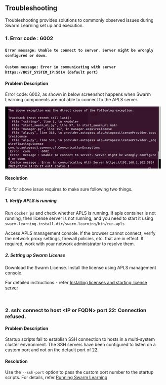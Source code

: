 ## Troubleshooting ##

Troubleshooting provides solutions to commonly observed issues during Swarm Learning set up and execution.


### 1. Error code : 6002
####    ``Error message: Unable to connect to server. Server might be wrongly configured or down.`` #### 
####    ``Custom message: Error in communicating with server https://HOST_SYSTEM_IP:5814 (default port)`` #### 

#### Problem Description 
Error code: 6002, as shown in below screenshot happens when Swarm Learning components are not able to connect to the APLS server. 

   ![Error_6002](./images/Error_6002_running_SL_node_without_Server_and_License.png)
   
   
#### Resolution
Fix for above issue requires to make sure following two things.

##### 1. Verify APLS is running 
Run ``docker ps`` and check whether APLS is running. If apls container is not running, then license server is not running, and you need to start it using  
``swarm-learning-install-dir/swarm-learning/bin/run-apls`` 

Access APLS management console.
If the browser cannot connect, verify the network proxy settings, firewall policies, etc. that are in effect. If required, work with your network administrator to resolve them.

##### 2. Setting up Swarm License
Download the Swarm License.
Install the license using APLS management console. 


For detailed instructions - refer [Installing licenses and starting license server](setup.md#installing-licenses-and-starting-license-server)

<br>

### 2. ssh: connect to host \<IP or FQDN\> port 22: Connection refused.

#### Problem Description
Startup scripts fail to establish SSH connection to hosts in a multi-system cluster environment. The SSH servers have been configured to listen on a custom port and not on the default port of 22.

#### Resolution
Use the ``--ssh-port`` option to pass the custom port number to the startup scripts. For details, refer [Running Swarm Learning](RunningSL.md#running-swarm-learning) 
